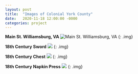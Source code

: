 ```yaml
---
layout: post
title:  "Images of Colonial York County"
date:   2020-11-18 12:00:00 -0000
categories: project
---
```

**Main St. Williamsburg, VA**
![Main St. Williamsburg, VA](https://s3.amazonaws.com/omeka-net/3854/archive/files/8a265819c14df7c58c3d6302d46ee38d.jpg?AWSAccessKeyId=AKIAI3ATG3OSQLO5HGKA&Expires=1606348800&Signature=piZEZgw9aX8VbwCWNKmnm0C8kNY%3D)
{: .img}

**18th Century Sword**
![](https://assets.catawiki.nl/assets/2018/11/6/9/8/1/981e653a-df34-406c-9660-05846ab8f444.jpg)
{: .img}

**18th Century Chest**
![](https://d2wbzw6bnum9uw.cloudfront.net/media/images/d000672/items/138413/DSC_0509.JPG)
{: .img}

**18th Century Napkin Press**
![](https://i2.wp.com/media.vam.ac.uk/media/thira/collection_images/2015HX/2015HX2784_jpg_ds.jpg?w=1140&ssl=1)
{: .img}
